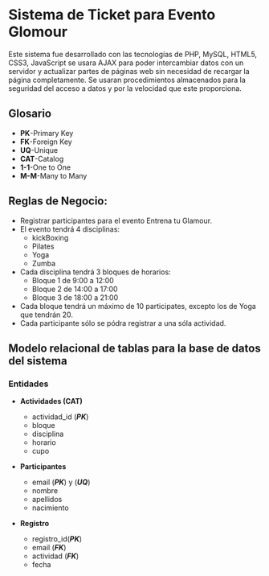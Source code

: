 # Sistema de Ticket para Evento Glomour

Este sistema fue desarrollado con las tecnologías de PHP, MySQL, HTML5, CSS3, JavaScript se usara AJAX para poder intercambiar datos con un servidor y actualizar partes de páginas web sin necesidad de recargar la página completamente. Se usaran procedimientos almacenados para la seguridad del acceso a datos y por la velocidad que este proporciona.

## Glosario
- **PK**-Primary Key
- **FK**-Foreign Key
- **UQ**-Unique
- **CAT**-Catalog
- **1-1**-One to One
- **M-M**-Many to Many

## Reglas de Negocio:
- Registrar participantes para el evento Entrena tu Glamour.
- El evento tendrá 4 disciplinas:
   - kickBoxing
   - Pilates
   - Yoga
   - Zumba
- Cada disciplina tendrá 3 bloques de horarios:
   - Bloque 1 de 9:00 a 12:00
   - Bloque 2 de 14:00 a 17:00
   - Bloque 3 de 18:00 a 21:00
- Cada bloque tendrá un máximo de 10 participates, excepto los de Yoga que tendrán 20.
- Cada participante sólo se pódra registrar a una sóla actividad.

## Modelo relacional de tablas para la base de datos del sistema

### Entidades

- **Actividades (CAT)**
   - actividad_id (***PK***)
   - bloque
   - disciplina
   - horario
   - cupo

- **Participantes**
   - email (***PK***) y (***UQ***)
   - nombre
   - apellidos
   - nacimiento

- **Registro**
   - registro_id(***PK***)
   - email (***FK***)
   - actividad (***FK***)
   - fecha